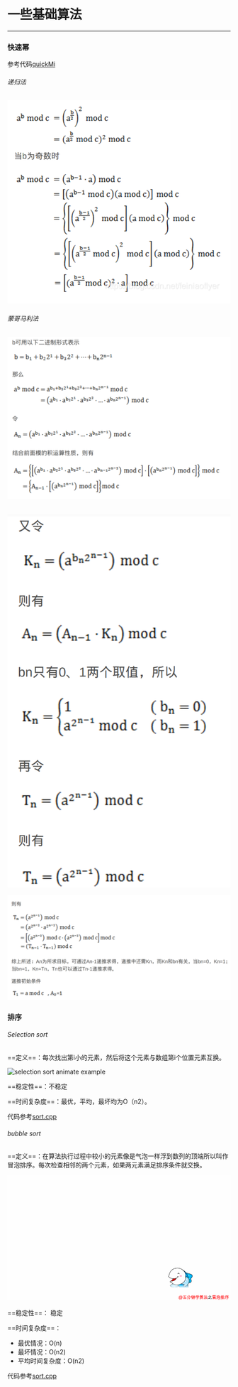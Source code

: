 # 一些基础算法

****

### 快速幂

参考代码[quickMi](./src/quickMi.cpp)

###### 递归法

![image-20230420154724455](./images/image-20230420154724455.png)



###### 蒙哥马利法

######  ![image-20230420155154829](./images/image-20230420155154829.png)

![image-20230420155219942](./images/image-20230420155219942.png)

![image-20230420155308261](./images/image-20230420155308261.png)

### 排序

###### Selection sort

==定义==：每次找出第i小的元素，然后将这个元素与数组第i个位置元素互换。

![selection sort animate example](https://oi-wiki.org/basic/images/selection-sort-1-animate-example.svg)

==稳定性==：不稳定

==时间复杂度==：最优，平均，最坏均为O（n2）。

代码参考[sort.cpp](./src/sort.cpp)



###### bubble sort

==定义==：在算法执行过程中较小的元素像是气泡一样浮到数列的顶端所以叫作冒泡排序。每次检查相邻的两个元素，如果两元素满足排序条件就交换。

![演示](./images/v2-de77d5632626c95812dc6fb1fa0f2aba_b.gif)

==稳定性==： 稳定

==时间复杂度==：

- 最优情况：O(n)
- 最坏情况：O(n2)
- 平均时间复杂度：O(n2)

代码参考[sort.cpp](./src/sort.cpp)

